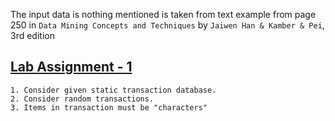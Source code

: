The input data is nothing mentioned is taken from text example from page 250 in `Data Mining Concepts and Techniques` by `Jaiwen Han & Kamber & Pei`, 3rd edition

## [Lab Assignment - 1](./Assignment_1)

    1. Consider given static transaction database.
    2. Consider random transactions.
    3. Items in transaction must be "characters"